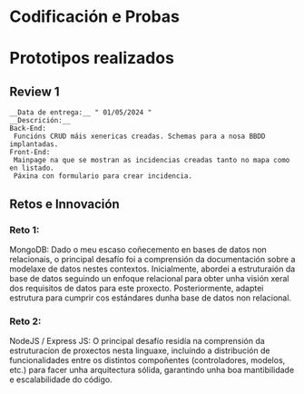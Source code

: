 # Codificación e Probas

# Prototipos realizados

## Review 1
    __Data de entrega:__ " 01/05/2024 "
    __Descrición:__ 
    Back-End:
     Funcións CRUD máis xenericas creadas. Schemas para a nosa BBDD implantadas. 
    Front-End:
     Mainpage na que se mostran as incidencias creadas tanto no mapa como en listado.
     Páxina con formulario para crear incidencia.

## Retos e Innovación

### Reto 1:
MongoDB: Dado o meu escaso coñecemento en bases de datos non relacionais, o principal desafío foi a comprensión da documentación sobre a modelaxe de datos nestes contextos. Inicialmente, abordei a estruturaión da base de datos seguindo un enfoque relacional para obter unha visión xeral dos requisitos de datos para este proxecto. Posteriormente, adaptei estrutura para cumprir cos estándares dunha base de datos non relacional.

### Reto 2:
NodeJS / Express JS: O principal desafío residía na comprensión da estruturacíon de proxectos nesta linguaxe, incluíndo a distribución de funcionalidades entre os distintos compoñentes (controladores, modelos, etc.) para facer unha arquitectura sólida, garantindo unha boa mantibilidade e escalabilidade do código.
